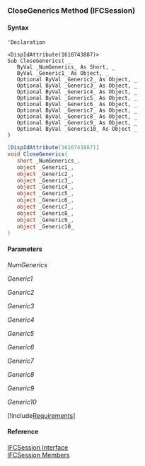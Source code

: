 ﻿### CloseGenerics Method (IFCSession)

#### Syntax

```vbnet
'Declaration

<DispIdAttribute(1610743887)>
Sub CloseGenerics( _
   ByVal _NumGenerics_ As Short, _
   ByVal _Generic1_ As Object, _
   Optional ByVal _Generic2_ As Object, _
   Optional ByVal _Generic3_ As Object, _
   Optional ByVal _Generic4_ As Object, _
   Optional ByVal _Generic5_ As Object, _
   Optional ByVal _Generic6_ As Object, _
   Optional ByVal _Generic7_ As Object, _
   Optional ByVal _Generic8_ As Object, _
   Optional ByVal _Generic9_ As Object, _
   Optional ByVal _Generic10_ As Object _
) 
```

```csharp
[DispIdAttribute(1610743887)]
void CloseGenerics( 
   short _NumGenerics_,
   object _Generic1_,
   object _Generic2_,
   object _Generic3_,
   object _Generic4_,
   object _Generic5_,
   object _Generic6_,
   object _Generic7_,
   object _Generic8_,
   object _Generic9_,
   object _Generic10_
)
```

#### Parameters

_NumGenerics_

_Generic1_

_Generic2_

_Generic3_

_Generic4_

_Generic5_

_Generic6_

_Generic7_

_Generic8_

_Generic9_

_Generic10_

[!include[Requirements](../partials/requirements.md)]

#### Reference

[IFCSession Interface](FChoice.Foundation.Clarify.Compatibility~FChoice.Foundation.Clarify.Compatibility.IFCSession.md)  
[IFCSession Members](FChoice.Foundation.Clarify.Compatibility~FChoice.Foundation.Clarify.Compatibility.IFCSession_members.md)